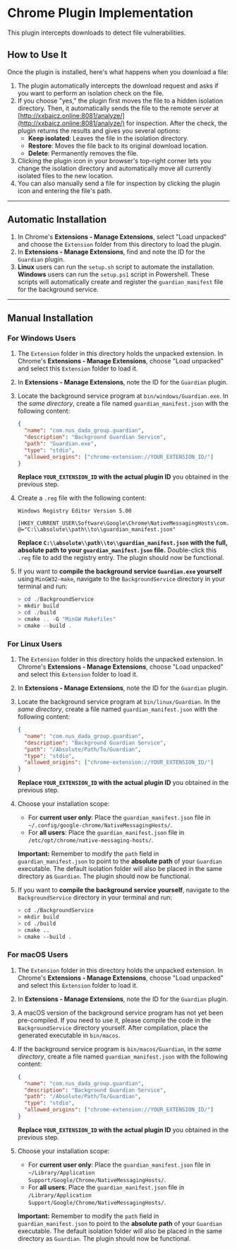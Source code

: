 # Chrome Plugin Implementation

This plugin intercepts downloads to detect file vulnerabilities.

## How to Use It

Once the plugin is installed, here's what happens when you download a file:

1. The plugin automatically intercepts the download request and asks if you want to perform an isolation check on the file.
2. If you choose "yes," the plugin first moves the file to a hidden isolation directory. Then, it automatically sends the file to the remote server at [http://xxbaicz.online:8081/analyze/](http://xxbaicz.online:8081/analyze/) for inspection.
    After the check, the plugin returns the results and gives you several options:
      * **Keep isolated**: Leaves the file in the isolation directory.
      * **Restore**: Moves the file back to its original download location.
      * **Delete**: Permanently removes the file.
3. Clicking the plugin icon in your browser's top-right corner lets you change the isolation directory and automatically move all currently isolated files to the new location.
4. You can also manually send a file for inspection by clicking the plugin icon and entering the file's path.

-----

## Automatic Installation

1. In Chrome's **Extensions - Manage Extensions**, select "Load unpacked" and choose the `Extension` folder from this directory to load the plugin.
2. In **Extensions - Manage Extensions**, find and note the ID for the `Guardian` plugin.
3. **Linux** users can run the `setup.sh` script to automate the installation. **Windows** users can run the `setup.ps1` script in Powershell. These scripts will automatically create and register the `guardian_manifest` file for the background service.

-----

## Manual Installation

### For Windows Users

1. The `Extension` folder in this directory holds the unpacked extension. In Chrome's **Extensions - Manage Extensions**, choose "Load unpacked" and select this `Extension` folder to load it.

2. In **Extensions - Manage Extensions**, note the ID for the `Guardian` plugin.

3. Locate the background service program at `bin/windows/Guardian.exe`. In the *same directory*, create a file named `guardian_manifest.json` with the following content:

    ```json
    {
      "name": "com.nus_dada_group.guardian",
      "description": "Background Guardian Service",
      "path": "Guardian.exe",
      "type": "stdio",
      "allowed_origins": ["chrome-extension://YOUR_EXTENSION_ID/"]
    }
    ```

    **Replace `YOUR_EXTENSION_ID` with the actual plugin ID** you obtained in the previous step.

4. Create a `.reg` file with the following content:

    ```reg
    Windows Registry Editor Version 5.00

    [HKEY_CURRENT_USER\Software\Google\Chrome\NativeMessagingHosts\com.nus_dada_group.guardian]
    @="C:\\absolute\\path\\to\\guardian_manifest.json"
    ```

    **Replace `C:\\absolute\\path\\to\\guardian_manifest.json` with the full, absolute path to your `guardian_manifest.json` file.** Double-click this `.reg` file to add the registry entry. The plugin should now be functional.

5. If you want to **compile the background service `Guardian.exe` yourself** using `MinGW32-make`, navigate to the `BackgroundService` directory in your terminal and run:

    ```powershell
    > cd ./BackgroundService
    > mkdir build
    > cd ./build
    > cmake .. -G "MinGW Makefiles"
    > cmake --build .
    ```

### For Linux Users

1. The `Extension` folder in this directory holds the unpacked extension. In Chrome's **Extensions - Manage Extensions**, choose "Load unpacked" and select this `Extension` folder to load it.

2. In **Extensions - Manage Extensions**, note the ID for the `Guardian` plugin.

3. Locate the background service program at `bin/linux/Guardian`. In the *same directory*, create a file named `guardian_manifest.json` with the following content:

    ```json
    {
      "name": "com.nus_dada_group.guardian",
      "description": "Background Guardian Service",
      "path": "/Absolute/Path/To/Guardian",
      "type": "stdio",
      "allowed_origins": ["chrome-extension://YOUR_EXTENSION_ID/"]
    }
    ```

    **Replace `YOUR_EXTENSION_ID` with the actual plugin ID** you obtained in the previous step.

4. Choose your installation scope:

      * For **current user only**: Place the `guardian_manifest.json` file in `~/.config/google-chrome/NativeMessagingHosts/`.
      * For **all users**: Place the `guardian_manifest.json` file in `/etc/opt/chrome/native-messaging-hosts/`.

    **Important:** Remember to modify the `path` field in `guardian_manifest.json` to point to the **absolute path** of your `Guardian` executable. The default isolation folder will also be placed in the same directory as `Guardian`. The plugin should now be functional.

5. If you want to **compile the background service yourself**, navigate to the `BackgroundService` directory in your terminal and run:

    ```bash
    > cd ./BackgroundService
    > mkdir build
    > cd ./build
    > cmake ..
    > cmake --build .
    ```

### For macOS Users

1. The `Extension` folder in this directory holds the unpacked extension. In Chrome's **Extensions - Manage Extensions**, choose "Load unpacked" and select this `Extension` folder to load it.

2. In **Extensions - Manage Extensions**, note the ID for the `Guardian` plugin.

3. A macOS version of the background service program has not yet been pre-compiled. If you need to use it, please compile the code in the `BackgroundService` directory yourself. After compilation, place the generated executable in `bin/macos`.

4. If the background service program is `bin/macos/Guardian`, in the *same directory*, create a file named `guardian_manifest.json` with the following content:

    ```json
    {
      "name": "com.nus_dada_group.guardian",
      "description": "Background Guardian Service",
      "path": "/Absolute/Path/To/Guardian",
      "type": "stdio",
      "allowed_origins": ["chrome-extension://YOUR_EXTENSION_ID/"]
    }
    ```

    **Replace `YOUR_EXTENSION_ID` with the actual plugin ID** you obtained in the previous step.

5. Choose your installation scope:

      * For **current user only**: Place the `guardian_manifest.json` file in `~/Library/Application Support/Google/Chrome/NativeMessagingHosts/`.
      * For **all users**: Place the `guardian_manifest.json` file in `/Library/Application Support/Google/Chrome/NativeMessagingHosts/`.

    **Important:** Remember to modify the `path` field in `guardian_manifest.json` to point to the **absolute path** of your `Guardian` executable. The default isolation folder will also be placed in the same directory as `Guardian`. The plugin should now be functional.

